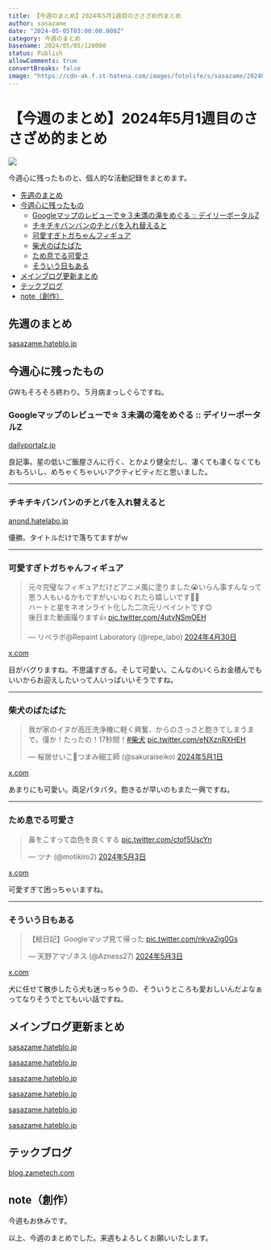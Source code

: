 ```yaml
---
title: 【今週のまとめ】2024年5月1週目のささざめ的まとめ
author: sasazame
date: "2024-05-05T03:00:00.000Z"
category: 今週のまとめ
basename: 2024/05/05/120000
status: Publish
allowComments: true
convertBreaks: false
image: "https://cdn-ak.f.st-hatena.com/images/fotolife/s/sasazame/20240504/20240504132453.png"
---
```

# 【今週のまとめ】2024年5月1週目のささざめ的まとめ

![](https://cdn-ak.f.st-hatena.com/images/fotolife/s/sasazame/20240504/20240504132453.png)

今週心に残ったものと、個人的な活動記録をまとめます。

<!-- Extended Body -->

-   [先週のまとめ](#先週のまとめ)
-   [今週心に残ったもの](#今週心に残ったもの)
    -   [Googleマップのレビューで☆３未満の滝をめぐる :: デイリーポータルZ](#Googleマップのレビューで３未満の滝をめぐる--デイリーポータルZ)
    -   [チキチキバンバンのチとバを入れ替えると](#チキチキバンバンのチとバを入れ替えると)
    -   [可愛すぎトガちゃんフィギュア](#可愛すぎトガちゃんフィギュア)
    -   [柴犬のぱたぱた](#柴犬のぱたぱた)
    -   [ため息でる可愛さ](#ため息でる可愛さ)
    -   [そういう日もある](#そういう日もある)
-   [メインブログ更新まとめ](#メインブログ更新まとめ)
-   [テックブログ](#テックブログ)
-   [note（創作）](#note創作)

## 先週のまとめ

[sasazame.hateblo.jp](https://sasazame.hateblo.jp/entry/2024/04/28/143223)

## 今週心に残ったもの

GWもそろそろ終わり。５月病まっしぐらですね。

### Googleマップのレビューで☆３未満の滝をめぐる :: デイリーポータルZ

[dailyportalz.jp](https://dailyportalz.jp/kiji/hoshi-3-miman-no-taki)

良記事。星の低いご飯屋さんに行く、とかより健全だし、凄くても凄くなくてもおもろいし、めちゃくちゃいいアクティビティだと思いました。

* * *

### チキチキバンバンのチとバを入れ替えると

[anond.hatelabo.jp](https://anond.hatelabo.jp/20240428211223)

優勝。タイトルだけで落ちてますがｗ

* * *

### 可愛すぎトガちゃんフィギュア

> 元々完璧なフィギュアだけどアニメ風に塗りました😭いらん事すんなって思う人もいるかもですがいいねくれたら嬉しいです🙇‍♂️  
> ハートと星をネオンライト化した二次元リペイントです😊  
> 後日また動画撮ります👍 [pic.twitter.com/4utvNSmOEH](https://t.co/4utvNSmOEH)
> 
> — リペラボ@Repaint Laboratory (@repe\_labo) [2024年4月30日](https://twitter.com/repe_labo/status/1785275596903485855?ref_src=twsrc%5Etfw)

[x.com](https://x.com/repe_labo/status/1785275596903485855)

目がバグりますね。不思議すぎる。そして可愛い。こんなのいくらお金積んでもいいからお迎えしたいって人いっぱいいそうですね。

* * *

### 柴犬のぱたぱた

> 我が家のイヌが高圧洗浄機に軽く興奮、からのさっさと飽きてしまうまで。僅か！たったの！17秒間！[#柴犬](https://twitter.com/hashtag/%E6%9F%B4%E7%8A%AC?src=hash&ref_src=twsrc%5Etfw) [pic.twitter.com/eNXznRXHEH](https://t.co/eNXznRXHEH)
> 
> — 桜居せいこ💎つまみ細工師 (@sakuraiseiko) [2024年5月1日](https://twitter.com/sakuraiseiko/status/1785586810707706166?ref_src=twsrc%5Etfw)

[x.com](https://x.com/sakuraiseiko/status/1785586810707706166)

あまりにも可愛い。両足パタパタ。飽きるが早いのもまた一興ですね。

* * *

### ため息でる可愛さ

> 鼻をこすって血色を良くする [pic.twitter.com/ctof5UscYn](https://t.co/ctof5UscYn)
> 
> — ツナ (@motikiro2) [2024年5月3日](https://twitter.com/motikiro2/status/1786413283026833731?ref_src=twsrc%5Etfw)

[x.com](https://x.com/motikiro2/status/1786413283026833731)

可愛すぎて困っちゃいますね。

* * *

### そういう日もある

> 【絵日記】Googleマップ見て帰った [pic.twitter.com/nkva2ig0Gs](https://t.co/nkva2ig0Gs)
> 
> — 天野アマゾネス (@Azness27) [2024年5月3日](https://twitter.com/Azness27/status/1786408198116966748?ref_src=twsrc%5Etfw)

[x.com](https://x.com/Azness27/status/1786408198116966748)

犬に任せて散歩したら犬も迷っちゃうの、そういうところも愛おしいんだよなぁってなりそうでとてもいい話ですね。

## メインブログ更新まとめ

[sasazame.hateblo.jp](https://sasazame.hateblo.jp/entry/2024/04/29/150250)

[sasazame.hateblo.jp](https://sasazame.hateblo.jp/entry/2024/04/30/120000)

[sasazame.hateblo.jp](https://sasazame.hateblo.jp/entry/2024/05/01/120000)

[sasazame.hateblo.jp](https://sasazame.hateblo.jp/entry/2024/05/02/223450)

[sasazame.hateblo.jp](https://sasazame.hateblo.jp/entry/2024/05/03/120000)

[sasazame.hateblo.jp](https://sasazame.hateblo.jp/entry/2024/05/04/120000)

## テックブログ

[blog.zametech.com](https://blog.zametech.com/entry/2024/05/05/092757)

## note（創作）

今週もお休みです。

  

以上、今週のまとめでした。来週もよろしくお願いいたします。